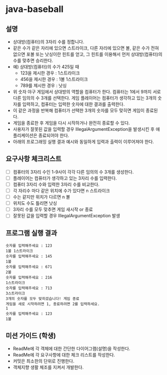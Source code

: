 # java-baseball

## 설명
* 상대방(컴퓨터)의 3자리 수를 정합니다.
* 같은 수가 같은 자리에 있으면 스트라이크, 다른 자리에 있으면 볼, 같은 수가 전혀 없으면 포볼 또는 낫싱이란 힌트를 얻고, 그 힌트를 이용해서 먼저 상대방(컴퓨터)의 수를 맞추면 승리한다.
* 예) 상대방(컴퓨터)의 수가 425일 때
  * 123을 제시한 경우 : 1스트라이크
  * 456을 제시한 경우 : 1볼 1스트라이크
  * 789를 제시한 경우 : 낫싱
* 위 숫자 야구 게임에서 상대방의 역할을 컴퓨터가 한다. 컴퓨터는 1에서 9까지 서로 다른 임의의 수 3개를 선택한다. 게임 플레이어는 컴퓨터가 생각하고 있는 3개의 숫자를 입력하고, 컴퓨터는 입력한 숫자에 대한 결과를 출력한다.
* 이 같은 과정을 반복해 컴퓨터가 선택한 3개의 숫자를 모두 맞히면 게임이 종료된다.
* 게임을 종료한 후 게임을 다시 시작하거나 완전히 종료할 수 있다.
* 사용자가 잘못된 값을 입력할 경우 IllegalArgumentException을 발생시킨 후 애플리케이션은 종료되어야 한다.
* 아래의 프로그래밍 실행 결과 예시와 동일하게 입력과 출력이 이루어져야 한다.

## 요구사항 체크리스트
* [ ] 컴퓨터의 3자리 수인 1-9사이 각각 다른 임의의 수 3개를 생성한다.
* [ ] 플레이어는 컴퓨터가 생각하고 있는 3자리 수를 입력한다.
* [ ] 컴퓨터 3자리 수와 입력한 3자리 수를 비교한다.
* [ ] 각 자리수 마다 같은 위치에 수가 있다면 n 스트라이크
* [ ] 수는 같지만 위치가 다르면 n 볼
* [ ] 위치도 수도 틀리면 낫싱
* [ ] 3자리 수를 모두 맞추면 게임 새시작 or 종료
* [ ] 잘못된 값을 입력할 경우 IllegalArgumentException 발생

## 프로그램 실행 결과
```
숫자를 입력해주세요 : 123
1볼 1스트라이크
숫자를 입력해주세요 : 145
1볼
숫자를 입력해주세요 : 671
2볼
숫자를 입력해주세요 : 216
1스트라이크
숫자를 입력해주세요 : 713
3스트라이크
3개의 숫자를 모두 맞히셨습니다! 게임 종료
게임을 새로 시작하려면 1, 종료하려면 2를 입력하세요.
1
숫자를 입력해주세요 : 123
1볼
```

## 미션 가이드 (학생)
* ReadMe에 각 객체에 대한 간단한 다이어그램(설명)을 작성한다.
* ReadMe에 각 요구사항에 대한 체크 리스트를 작성한다.
* 커밋은 최소한의 단위로 진행한다.
* 객체지향 생활 체조를 지켜서 개발한다.